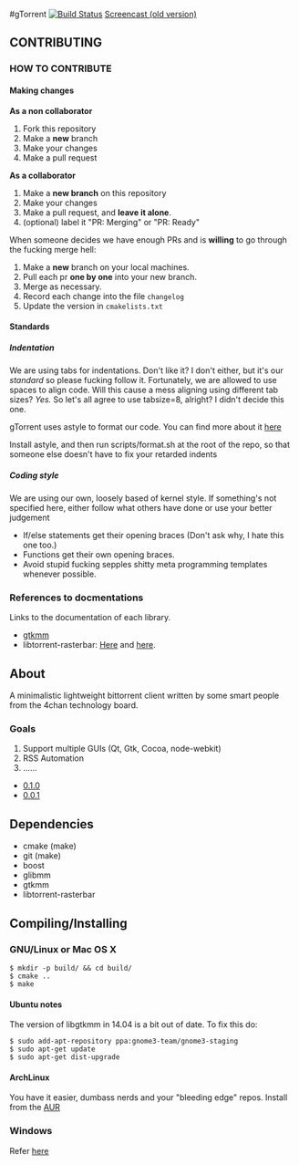 #gTorrent
[![Build Status](https://travis-ci.org/gtorrent/gTorrent.svg?branch=master)](https://travis-ci.org/gtorrent/gTorrent)
[Screencast (old version)](http://a.pomf.se/lkowau.webm)

## CONTRIBUTING
### HOW TO CONTRIBUTE
#### Making changes
**As a non collaborator**
 1. Fork this repository
 2. Make a **new** branch
 3. Make your changes
 4. Make a pull request

**As a collaborator**
 1. Make a **new branch** on this repository
 2. Make your changes
 3. Make a pull request, and **leave it alone**.
 4. (optional) label it "PR: Merging" or "PR: Ready"

When someone decides we have enough PRs and is **willing** to go through the fucking merge hell:
 1. Make a **new** branch on your local machines.
 2. Pull each pr **one by one** into your new branch.
 3. Merge as necessary.
 4. Record each change into the file `changelog`
 5. Update the version in `cmakelists.txt`

#### Standards
##### Indentation
We are using tabs for indentations. Don't like it? I don't either, but it's our *standard* so please fucking follow it.
Fortunately, we are allowed to use spaces to align code. Will this cause a mess aligning using different tab sizes? *Yes.* So let's all
agree to use tabsize=8, alright? I didn't decide this one.

gTorrent uses astyle to format our code. You can find more about it [here](http://astyle.sourceforge.net/)

Install astyle, and then run scripts/format.sh at the root of the repo, so that someone else doesn't have to fix your retarded indents

##### Coding style
We are using our own, loosely based of kernel style. If something's not specified here, either follow what others have done or use your better judgement
- If/else statements get their opening braces (Don't ask why, I hate this one too.)
- Functions get their own opening braces.
- Avoid stupid fucking sepples shitty meta programming templates whenever possible.

### References to docmentations
Links to the documentation of each library.
- [gtkmm](https://developer.gnome.org/gtkmm/3.12/)
- libtorrent-rasterbar: [Here](http://libtorrent.org/reference.html) and [here](http://libtorrent.org/manual.html).

## About
A minimalistic lightweight bittorrent client written by some smart people from the 4chan technology board.

### Goals
1. Support multiple GUIs (Qt, Gtk, Cocoa, node-webkit)
2. RSS Automation
3. ......

- [0.1.0](https://github.com/gtorrent/gTorrent/issues/41)
- [0.0.1](https://github.com/gtorrent/gTorrent/issues/16)

## Dependencies

- cmake (make)
- git (make)
- boost
- glibmm
- gtkmm
- libtorrent-rasterbar

## Compiling/Installing
### GNU/Linux or Mac OS X
```
$ mkdir -p build/ && cd build/
$ cmake ..
$ make
```

#### Ubuntu notes
The version of libgtkmm in 14.04 is a bit out of date. To fix this do:

```
$ sudo add-apt-repository ppa:gnome3-team/gnome3-staging
$ sudo apt-get update
$ sudo apt-get dist-upgrade
```

#### ArchLinux
You have it easier, dumbass nerds and your "bleeding edge" repos.
Install from the [AUR](https://aur.archlinux.org/packages/gtorrent/)

### Windows
Refer [here](https://github.com/gtorrent/gTorrent/wiki/Building-on-Windows)
